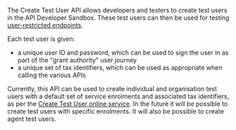 The Create Test User API allows developers and testers to create test users 
in the API Developer Sandbox. These test users can then be used for testing 
[user-restricted endpoints](/api-documentation/docs/authorisation#user-restricted).

Each test user is given:

* a unique user ID and password, which can be used to sign the user in as part 
  of the "grant authority" user journey
* a unique set of tax identifiers, which can be used as appropriate when calling
  the various APIs

Currently, this API can be used to create individual and organisation test users 
with a default set of service enrolments and associated tax identifiers, as per 
the [Create Test User online service](/api-test-user). In the future it will be 
possible to create test users with specific enrolments. It will also be possible
to create agent test users.